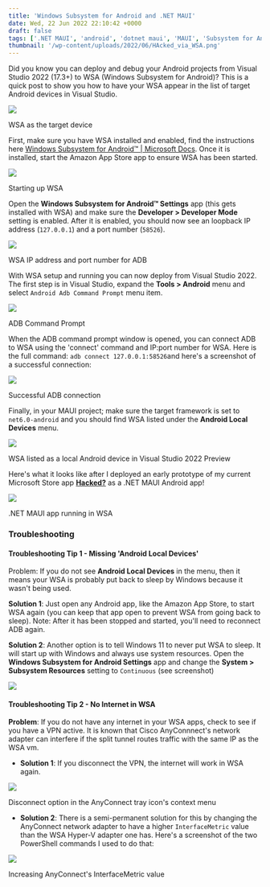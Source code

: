 ```yaml
---
title: 'Windows Subsystem for Android and .NET MAUI'
date: Wed, 22 Jun 2022 22:10:42 +0000
draft: false
tags: ['.NET MAUI', 'android', 'dotnet maui', 'MAUI', 'Subsystem for Android', 'Tools I Use', 'tutorial', 'Windows11']
thumbnail: '/wp-content/uploads/2022/06/HAcked_via_WSA.png'
---
```


Did you know you can deploy and debug your Android projects from Visual Studio 2022 (17.3+) to WSA (Windows Subsystem for Android)? This is a quick post to show you how to have your WSA appear in the list of target Android devices in Visual Studio.

![](/dvlup-blog/wp-content/uploads/2022/06/image.png)

WSA as the target device

First, make sure you have WSA installed and enabled, find the instructions here [Windows Subsystem for Android™️ | Microsoft Docs](https://docs.microsoft.com/en-us/windows/android/wsa/). Once it is installed, start the Amazon App Store app to ensure WSA has been started.

![](/dvlup-blog/wp-content/uploads/2022/06/image-4.png)

Starting up WSA

Open the **Windows Subsystem for Android™ Settings** app (this gets installed with WSA) and make sure the **Developer > Developer Mode** setting is enabled. After it is enabled, you should now see an loopback IP address (`127.0.0.1`) and a port number (`58526`).

![](/dvlup-blog/wp-content/uploads/2022/06/image-2.png)

WSA IP address and port number for ADB

With WSA setup and running you can now deploy from Visual Studio 2022. The first step is in Visual Studio, expand the **Tools > Android** menu and select `Android Adb Command Prompt` menu item.

![](/dvlup-blog/wp-content/uploads/2022/06/image-1.png)

ADB Command Prompt

When the ADB command prompt window is opened, you can connect ADB to WSA using the 'connect' command and IP:port number for WSA. Here is the full command: `adb connect 127.0.0.1:58526`and here's a screenshot of a successful connection:

![](/dvlup-blog/wp-content/uploads/2022/06/image-3.png)

Successful ADB connection

Finally, in your MAUI project; make sure the target framework is set to `net6.0-android` and you should find WSA listed under the **Android Local Devices** menu.

![](/dvlup-blog/wp-content/uploads/2022/06/image-5.png)

WSA listed as a local Android device in Visual Studio 2022 Preview

Here's what it looks like after I deployed an early prototype of my current Microsoft Store app [**Hacked?**](https://apps.microsoft.com/store/detail/hacked/9NBLGGH6850J) as a .NET MAUI Android app!

![](/dvlup-blog/wp-content/uploads/2022/06/image-8.png)

.NET MAUI app running in WSA

### Troubleshooting

#### Troubleshooting Tip 1 - Missing 'Android Local Devices'

Problem: If you do not see **Android Local Devices** in the menu, then it means your WSA is probably put back to sleep by Windows because it wasn't being used.

**Solution 1**: Just open any Android app, like the Amazon App Store, to start WSA again (you can keep that app open to prevent WSA from going back to sleep). Note: After it has been stopped and started, you'll need to reconnect ADB again.

**Solution 2**: Another option is to tell Windows 11 to never put WSA to sleep. It will start up with Windows and always use system resources. Open the **Windows Subsystem for Android Settings** app and change the **System > Subsystem Resources** setting to `Continuous` (see screenshot)

![](/dvlup-blog/wp-content/uploads/2022/06/image-6.png)

#### Troubleshooting Tip 2 - No Internet in WSA

**Problem**: If you do not have any internet in your WSA apps, check to see if you have a VPN active. It is known that Cisco AnyConnnect's network adapter can interfere if the split tunnel routes traffic with the same IP as the WSA vm.

*   **Solution 1**: If you disconnect the VPN, the internet will work in WSA again.

![](/dvlup-blog/wp-content/uploads/2022/06/image-9.png)

Disconnect option in the AnyConnect tray icon's context menu

*   **Solution 2**: There is a semi-permanent solution for this by changing the AnyConnect network adapter to have a higher `InterfaceMetric` value than the WSA Hyper-V adapter one has. Here's a screenshot of the two PowerShell commands I used to do that:

![](/dvlup-blog/wp-content/uploads/2022/06/image-7.png)

Increasing AnyConnect's InterfaceMetric value